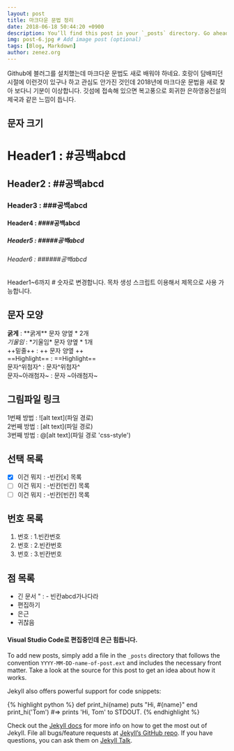 ```yaml
---
layout: post
title: 마크다운 문법 정리
date: 2018-06-18 50:44:20 +0900
description: You’ll find this post in your `_posts` directory. Go ahead and edit it and re-build the site to see your changes. # Add post description (optional)
img: post-6.jpg # Add image post (optional)
tags: [Blog, Markdown]
author: zenez.org
---
```

Github에 블러그를 설치했는데 마크다운 문법도 새로 배워야 하네요. 호랑이 담배피던 시절에 이런것이 있구나 하고 관심도 안가진 것인데 2018년에 마크다운 문법을 새로 찾아 보다니 기분이 이상합니다. 깃섬에 접속해 있으면 복고풍으로 회귀한 은하영웅전설의 제국과 같은 느낌이 듭니다.

## 문자 크기  
# Header1 : \#공백abcd   
## Header2 : \#\#공백abcd   
### Header3 : \#\#\#공백abcd   
#### Header4 : \#\#\#\#공백abcd   
##### Header5 : \#\#\#\#\#공백abcd   
###### Header6 : \#\#\#\#\#\#공백abcd   
Header1~6까지 \# 숫자로 변경합니다.
목차 생성 스크립트 이용해서 제목으로 사용 가능합니다.

## 문자 모양  
**굵게** : \*\*굵게\*\* 문자 양옆  \* 2개   
*기울임* : \*기울임\*   문자 양옆  \* 1개   
++밑줄++ : \+\+ 문자 양옆 \+\+   
==Highlight== : \=\=Highlight\=\=   
문자^위첨자^ : 문자\^위첨자\^       
문자~아래첨자~ : 문자 \~아래첨자\~

## 그림파일 링크
1번째 방법 : ![alt text](파일 경로)   
2번째 방법 : [alt text](파일 경로)    
3번째 방법 : @[alt text](파일 경로 'css-style')

## 선택 목록
- [x] 이건 뭐지 : \-빈칸[x] 목록
- [ ] 이건 뭐지 : \-빈칸[빈칸] 목록  
- [ ] 이건 뭐지 : \-빈칸[빈칸] 목록  

## 번호 목록
1. 번호 : 1.빈칸번호
2. 번호 : 2.빈칸번호
3. 번호 : 3.빈칸번호

## 점 목록
- 긴 문서 " : \- 빈칸abcd가나다라
- 편집하기
- 은근
- 귀찮음  

#### Visual Studio Code로 편집중인데 은근 힘듭니다.

To add new posts, simply add a file in the `_posts` directory that follows the convention `YYYY-MM-DD-name-of-post.ext` and includes the necessary front matter. Take a look at the source for this post to get an idea about how it works.

Jekyll also offers powerful support for code snippets:

{% highlight python %}
def print_hi(name)
  puts "Hi, #{name}"
end
print_hi('Tom')
#=> prints 'Hi, Tom' to STDOUT.
{% endhighlight %}

Check out the [Jekyll docs][jekyll-docs] for more info on how to get the most out of Jekyll. File all bugs/feature requests at [Jekyll’s GitHub repo][jekyll-gh]. If you have questions, you can ask them on [Jekyll Talk][jekyll-talk].

[jekyll-docs]: http://zenez.org
[jekyll-gh]:   http://zenez.org
[jekyll-talk]: http://zenez.org

